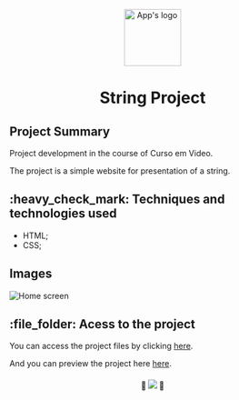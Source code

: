 <p align="center">
  <img src="https://user-images.githubusercontent.com/97169087/195559764-a661b12b-580f-4d9c-af60-7d822e353283.png" width='100px' alt="App's logo"/>
</p>
<h1 align="center">String Project</h1>
<h2>Project Summary</h2>
<p>Project development in the course of Curso em Video.</p>
<p>The project is a simple website for presentation of a string. </p> 
<h2>:heavy_check_mark:  Techniques and technologies used</h2>
<ul>
 <li>HTML;</li>
 <li>CSS;</li>
</ul>
<h2>Images</h2>
<img src="https://user-images.githubusercontent.com/97169087/195559870-d5464b02-adb6-4912-b795-c42ff2589679.png" alt="Home screen"/>

<h2>:file_folder: Acess to the project</h2>

<p>You can access the project files by clicking <a href="https://github.com/PHDevss/projeto-cordel">here</a>.</p> 
<p>And you can preview the project here <a href="https://phdevss.github.io/projeto-cordel/" target="_blank">here</a>.</p> 
<h4 align="center"> 
  🚧 <img src="http://img.shields.io/static/v1?label=STATUS&message=FINISHED&color=GREEN&style=for-the-badge" /> 🚧
